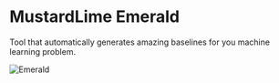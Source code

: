 # MustardLime Emerald
Tool that automatically generates amazing baselines for you machine learning problem.

![Emerald](https://i.ibb.co/G751NtM/emerald.png)

